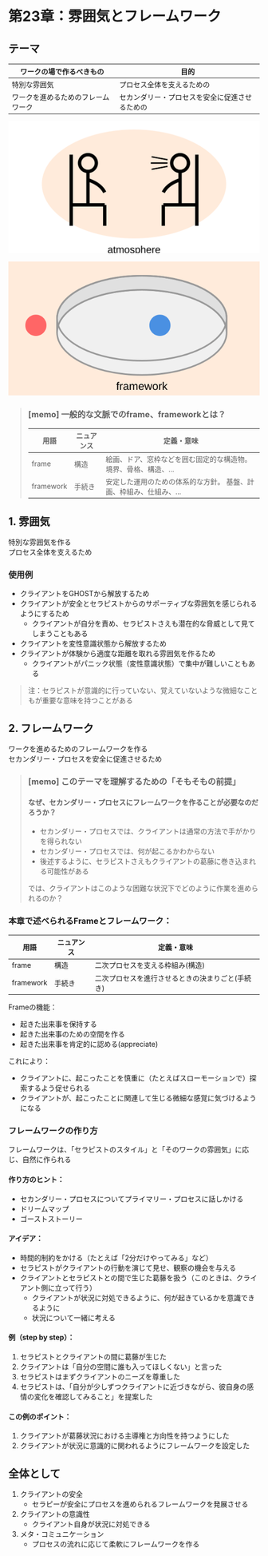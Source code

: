 # 第23章：雰囲気とフレームワーク

## テーマ

| ワークの場で作るべきもの | 目的 |
| ---- | ---- |
| 特別な雰囲気 | プロセス全体を支えるための |
| ワークを進めるためのフレームワーク | セカンダリー・プロセスを安全に促進させるための | 

![atmosphere](img/atmospheres.svg)  

![framework](img/framework.svg)  

> ### [memo] 一般的な文脈でのframe、frameworkとは？
> 
> | 用語 | ニュアンス | 定義・意味 |
> | ---- | ------------------ | ------ |
> | frame | 構造 |絵画、ドア、窓枠などを囲む固定的な構造物。 境界、骨格、構造、... |
> | framework | 手続き |安定した運用のための体系的な方針。 基盤、計画、枠組み、仕組み、... |

## 1. 雰囲気

特別な雰囲気を作る  
プロセス全体を支えるため

### 使用例

- クライアントをGHOSTから解放するため
- クライアントが安全とセラピストからのサポーティブな雰囲気を感じられるようにするため
	- クライアントが自分を責め、セラピストさえも潜在的な脅威として見てしまうこともある
- クライアントを変性意識状態から解放するため
- クライアントが体験から適度な距離を取れる雰囲気を作るため
	- クライアントがパニック状態（変性意識状態）で集中が難しいこともある

> 注：セラピストが意識的に行っていない、覚えていないような微細なこともが重要な意味を持つことがある

## 2. フレームワーク

ワークを進めるためのフレームワークを作る  
セカンダリー・プロセスを安全に促進させるため

>### [memo] このテーマを理解するための「そもそもの前提」
>
>#### なぜ、セカンダリー・プロセスにフレームワークを作ることが必要なのだろうか？
>
>- セカンダリー・プロセスでは、クライアントは通常の方法で手がかりを得られない
>- セカンダリー・プロセスでは、何が起こるかわからない
>- 後述するように、セラピストさえもクライアントの葛藤に巻き込まれる可能性がある
>
>では、クライアントはこのような困難な状況下でどのように作業を進められるのか？

### 本章で述べられるFrameとフレームワーク：

| 用語 | ニュアンス | 定義・意味 |
| ---- | ------------------ | ------ |
| frame | 構造 | 二次プロセスを支える枠組み(構造) |
| framework | 手続き | 二次プロセスを進行させるときの決まりごと(手続き) |

Frameの機能：

- 起きた出来事を保持する
- 起きた出来事のための空間を作る
- 起きた出来事を肯定的に認める(appreciate)

これにより：

- クライアントに、起こったことを慎重に（たとえばスローモーションで）探索するよう促せられる
- クライアントが、起こったことに関連して生じる微細な感覚に気づけるようになる

### フレームワークの作り方

フレームワークは、「セラピストのスタイル」と「そのワークの雰囲気」に応じ、自然に作られる

#### 作り方のヒント：

- セカンダリー・プロセスについてプライマリー・プロセスに話しかける
- ドリームマップ
- ゴーストストーリー

#### アイデア：

- 時間的制約をかける（たとえば「2分だけやってみる」など）
- セラピストがクライアントの行動を演じて見せ、観察の機会を与える
- クライアントとセラピストとの間で生じた葛藤を扱う（このときは、クライアント側に立って行う）
	- クライアントが状況に対処できるように、何が起きているかを意識できるように
	- 状況について一緒に考える

#### 例（step by step）：

1. セラピストとクライアントの間に葛藤が生じた
2. クライアントは「自分の空間に誰も入ってほしくない」と言った
3. セラピストはまずクライアントのニーズを尊重した
4. セラピストは、「自分が少しずつクライアントに近づきながら、彼自身の感情の変化を確認してみること」を提案した

#### この例のポイント：

1. クライアントが葛藤状況における主導権と方向性を持つようにした
2. クライアントが状況に意識的に関われるようにフレームワークを設定した

## 全体として

1. クライアントの安全
	- セラピーが安全にプロセスを進められるフレームワークを発展させる
2. クライアントの意識性
	- クライアント自身が状況に対処できる
3. メタ・コミュニケーション
	- プロセスの流れに応じて柔軟にフレームワークを作る
